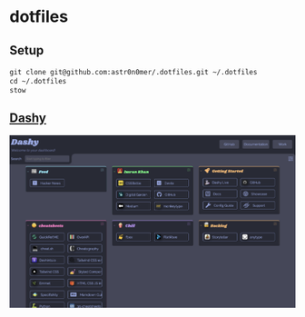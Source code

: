 # dotfiles

## Setup

```shell
git clone git@github.com:astr0n0mer/.dotfiles.git ~/.dotfiles
cd ~/.dotfiles
stow
```

## [Dashy](https://idashy.vercel.app/)

![Dashy](./.config/dashy/assets/screenshot-desktop.png)
